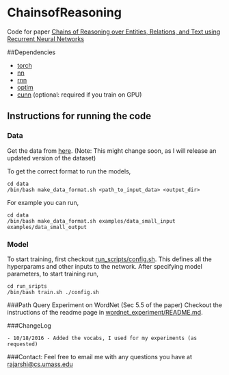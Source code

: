 # ChainsofReasoning

Code for paper [Chains of Reasoning over Entities, Relations, and Text using
Recurrent Neural Networks](#)

##Dependencies

- [torch](https://github.com/torch/torch7)
- [nn](https://github.com/torch/nn)
- [rnn](https://github.com/Element-Research/rnn)
- [optim](https://github.com/torch/optim)
- [cunn](https://github.com/torch/cunn) (optional: required if you train on GPU)


## Instructions for running the code

### Data
Get the data from [here](http://iesl.cs.umass.edu/downloads/akbc16/). (Note: This might change soon, as I will release an updated version of the dataset)

To get the correct format to run the models, 
```shell
cd data
/bin/bash make_data_format.sh <path_to_input_data> <output_dir>
```
For example you can run,
```shell
cd data
/bin/bash make_data_format.sh examples/data_small_input examples/data_small_output
```

### Model
To start training, first checkout [run_scripts/config.sh](run_scripts/config.sh). This defines all the hyperparams and other inputs to the network. After specifying model parameters, to start training run,

```shell
cd run_sripts
/bin/bash train.sh ./config.sh
```

###Path Query Experiment on WordNet (Sec 5.5 of the paper)
Checkout the instructions of the readme page in [wordnet_experiment/README.md](wordnet_experiment/README.md).

###ChangeLog
```
- 10/18/2016 - Added the vocabs, I used for my experiments (as requested)
```

###Contact:
Feel free to email me with any questions you have at rajarshi@cs.umass.edu

